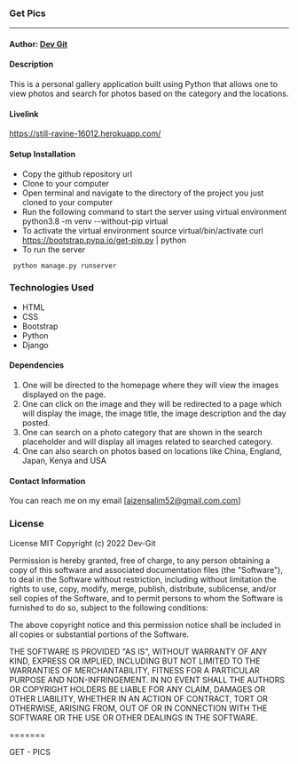 ### **Get Pics**

****
#### Author: [Dev Git](https://github.com/Developer-Gitonga)

#### **Description**
This is a personal gallery application built using Python that allows one to view photos and search for photos based on the category and the locations.


#### Livelink
https://still-ravine-16012.herokuapp.com/



#### Setup Installation
* Copy the github repository url
* Clone to your computer
* Open terminal and navigate to the directory of the project you just cloned to your computer
* Run the following command to start the server using virtual environment
python3.8 -m venv --without-pip virtual
* To activate the virtual environment
source virtual/bin/activate
curl https://bootstrap.pypa.io/get-pip.py | python
* To run the server

``` python manage.py runserver```

### Technologies Used

* HTML
* CSS
* Bootstrap
* Python
* Django

#### Dependencies

1. One will be directed to the homepage where they will view the images displayed on the page.
2. One can  click on the image and they will be redirected to a page which will display the image, the image title, the image description and the day posted.
3. One can search on a photo category that are shown in the search placeholder and will display all images related to searched category.
4. One can also search on photos based on locations like China, England, Japan, Kenya and USA

#### Contact Information

You can reach me on my email [aizensalim52@gmail.com.com]



### License

License
MIT Copyright (c) 2022 Dev-Git

Permission is hereby granted, free of charge, to any person obtaining a copy of this software and associated documentation files (the "Software"), to deal in the Software without restriction, including without limitation the rights to use, copy, modify, merge, publish, distribute, sublicense, and/or sell copies of the Software, and to permit persons to whom the Software is furnished to do so, subject to the following conditions:

The above copyright notice and this permission notice shall be included in all copies or substantial portions of the Software.

THE SOFTWARE IS PROVIDED "AS IS", WITHOUT WARRANTY OF ANY KIND, EXPRESS OR IMPLIED, INCLUDING BUT NOT LIMITED TO THE WARRANTIES OF MERCHANTABILITY, FITNESS FOR A PARTICULAR PURPOSE AND NON-INFRINGEMENT. IN NO EVENT SHALL THE AUTHORS OR COPYRIGHT HOLDERS BE LIABLE FOR ANY CLAIM, DAMAGES OR OTHER LIABILITY, WHETHER IN AN ACTION OF CONTRACT, TORT OR OTHERWISE, ARISING FROM, OUT OF OR IN CONNECTION WITH THE SOFTWARE OR THE USE OR OTHER DEALINGS IN THE SOFTWARE.

=======

GET - PICS
